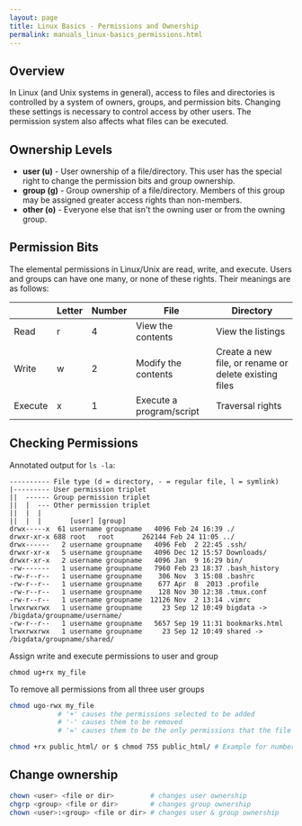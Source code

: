 ```yaml
---
layout: page
title: Linux Basics - Permissions and Ownership
permalink: manuals_linux-basics_permissions.html
---
```


## Overview

In Linux (and Unix systems in general), access to files and directories is
controlled by a system of owners, groups, and permission bits. Changing these
settings is necessary to control access by other users.
The permission system also affects what files can be executed.

## Ownership Levels

* **user (u)** - User ownership of a file/directory. This user has the special
right to change the permission bits and group ownership.
* **group (g)** - Group ownership of a file/directory. Members of this group may
be assigned greater access rights than non-members.
* **other (o)** - Everyone else that isn't the owning user or from the owning
group.

## Permission Bits

The elemental permissions in Linux/Unix are read, write, and execute. Users and
groups can have one many, or none of these rights. Their meanings are as follows:

|   | Letter | Number | File | Directory |
|---|---|---|---|---|
| Read | r | 4 | View the contents | View the listings |
| Write | w | 2 | Modify the contents | Create a new file, or rename or delete existing files |
| Execute | x | 1 | Execute a program/script | Traversal rights |

## Checking Permissions

Annotated output for `ls -la`:

```
---------- File type (d = directory, - = regular file, l = symlink)
|--------- User permission triplet
||  ------ Group permission triplet
||  |  --- Other permission triplet
||  |  |
||  |  |       [user] [group]
drwx-----x  61 username groupname   4096 Feb 24 16:39 ./
drwxr-xr-x 688 root   root       262144 Feb 24 11:05 ../
drwx------   2 username groupname   4096 Feb  2 22:45 .ssh/
drwxr-xr-x   5 username groupname   4096 Dec 12 15:57 Downloads/
drwxr-xr-x   2 username groupname   4096 Jan  9 16:29 bin/
-rw-------   1 username groupname   7960 Feb 23 18:37 .bash_history
-rw-r--r--   1 username groupname    306 Nov  3 15:08 .bashrc
-rw-r--r--   1 username groupname    677 Apr  8  2013 .profile
-rw-r--r--   1 username groupname    128 Nov 30 12:38 .tmux.conf
-rw-r--r--   1 username groupname  12126 Nov  2 13:14 .vimrc
lrwxrwxrwx   1 username groupname     23 Sep 12 10:49 bigdata -> /bigdata/groupname/username/
-rw-r--r--   1 username groupname   5657 Sep 19 11:31 bookmarks.html
lrwxrwxrwx   1 username groupname     23 Sep 12 10:49 shared -> /bigdata/groupname/shared/
```

Assign write and execute permissions to user and group

`chmod ug+rx my_file`

To remove all permissions from all three user groups

```bash
chmod ugo-rwx my_file
            # '+' causes the permissions selected to be added
            # '-' causes them to be removed
            # '=' causes them to be the only permissions that the file has.

chmod +rx public_html/ or $ chmod 755 public_html/ # Example for number system:
```

## Change ownership

```bash
chown <user> <file or dir>         # changes user ownership
chgrp <group> <file or dir>        # changes group ownership
chown <user>:<group> <file or dir> # changes user & group ownership
```

